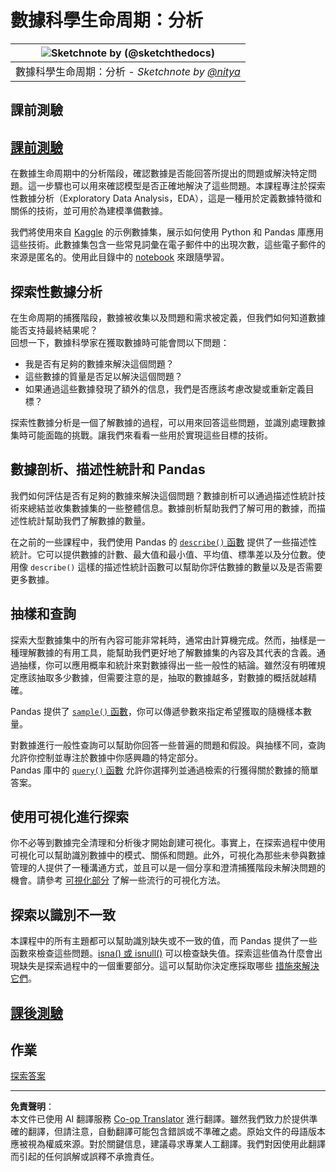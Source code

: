 <!--
CO_OP_TRANSLATOR_METADATA:
{
  "original_hash": "2baeafe1db4d58ee5b8ec85db9de728a",
  "translation_date": "2025-09-06T06:56:17+00:00",
  "source_file": "4-Data-Science-Lifecycle/15-analyzing/README.md",
  "language_code": "mo"
}
-->
# 數據科學生命周期：分析

|![ Sketchnote by [(@sketchthedocs)](https://sketchthedocs.dev) ](../../sketchnotes/15-Analyzing.png)|
|:---:|
| 數據科學生命周期：分析 - _Sketchnote by [@nitya](https://twitter.com/nitya)_ |

## 課前測驗

## [課前測驗](https://ff-quizzes.netlify.app/en/ds/quiz/28)

在數據生命周期中的分析階段，確認數據是否能回答所提出的問題或解決特定問題。這一步驟也可以用來確認模型是否正確地解決了這些問題。本課程專注於探索性數據分析（Exploratory Data Analysis，EDA），這是一種用於定義數據特徵和關係的技術，並可用於為建模準備數據。

我們將使用來自 [Kaggle](https://www.kaggle.com/balaka18/email-spam-classification-dataset-csv/version/1) 的示例數據集，展示如何使用 Python 和 Pandas 庫應用這些技術。此數據集包含一些常見詞彙在電子郵件中的出現次數，這些電子郵件的來源是匿名的。使用此目錄中的 [notebook](../../../../4-Data-Science-Lifecycle/15-analyzing/notebook.ipynb) 來跟隨學習。

## 探索性數據分析

在生命周期的捕獲階段，數據被收集以及問題和需求被定義，但我們如何知道數據能否支持最終結果呢？  
回想一下，數據科學家在獲取數據時可能會問以下問題：
-   我是否有足夠的數據來解決這個問題？
-   這些數據的質量是否足以解決這個問題？
-   如果通過這些數據發現了額外的信息，我們是否應該考慮改變或重新定義目標？

探索性數據分析是一個了解數據的過程，可以用來回答這些問題，並識別處理數據集時可能面臨的挑戰。讓我們來看看一些用於實現這些目標的技術。

## 數據剖析、描述性統計和 Pandas
我們如何評估是否有足夠的數據來解決這個問題？數據剖析可以通過描述性統計技術來總結並收集數據集的一些整體信息。數據剖析幫助我們了解可用的數據，而描述性統計幫助我們了解數據的數量。

在之前的一些課程中，我們使用 Pandas 的 [`describe()` 函數](https://pandas.pydata.org/pandas-docs/stable/reference/api/pandas.DataFrame.describe.html) 提供了一些描述性統計。它可以提供數據的計數、最大值和最小值、平均值、標準差以及分位數。使用像 `describe()` 這樣的描述性統計函數可以幫助你評估數據的數量以及是否需要更多數據。

## 抽樣和查詢
探索大型數據集中的所有內容可能非常耗時，通常由計算機完成。然而，抽樣是一種理解數據的有用工具，能幫助我們更好地了解數據集的內容及其代表的含義。通過抽樣，你可以應用概率和統計來對數據得出一些一般性的結論。雖然沒有明確規定應該抽取多少數據，但需要注意的是，抽取的數據越多，對數據的概括就越精確。

Pandas 提供了 [`sample()` 函數](https://pandas.pydata.org/pandas-docs/stable/reference/api/pandas.DataFrame.sample.html)，你可以傳遞參數來指定希望獲取的隨機樣本數量。

對數據進行一般性查詢可以幫助你回答一些普遍的問題和假設。與抽樣不同，查詢允許你控制並專注於數據中你感興趣的特定部分。  
Pandas 庫中的 [`query()` 函數](https://pandas.pydata.org/pandas-docs/stable/reference/api/pandas.DataFrame.query.html) 允許你選擇列並通過檢索的行獲得關於數據的簡單答案。

## 使用可視化進行探索
你不必等到數據完全清理和分析後才開始創建可視化。事實上，在探索過程中使用可視化可以幫助識別數據中的模式、關係和問題。此外，可視化為那些未參與數據管理的人提供了一種溝通方式，並且可以是一個分享和澄清捕獲階段未解決問題的機會。請參考 [可視化部分](../../../../../../../../../3-Data-Visualization) 了解一些流行的可視化方法。

## 探索以識別不一致
本課程中的所有主題都可以幫助識別缺失或不一致的值，而 Pandas 提供了一些函數來檢查這些問題。[isna() 或 isnull()](https://pandas.pydata.org/pandas-docs/stable/reference/api/pandas.isna.html) 可以檢查缺失值。探索這些值為什麼會出現缺失是探索過程中的一個重要部分。這可以幫助你決定應採取哪些 [措施來解決它們](../../../../../../../../../2-Working-With-Data/08-data-preparation/notebook.ipynb)。

## [課後測驗](https://ff-quizzes.netlify.app/en/ds/quiz/29)

## 作業

[探索答案](assignment.md)

---

**免責聲明**：  
本文件已使用 AI 翻譯服務 [Co-op Translator](https://github.com/Azure/co-op-translator) 進行翻譯。雖然我們致力於提供準確的翻譯，但請注意，自動翻譯可能包含錯誤或不準確之處。原始文件的母語版本應被視為權威來源。對於關鍵信息，建議尋求專業人工翻譯。我們對因使用此翻譯而引起的任何誤解或誤釋不承擔責任。